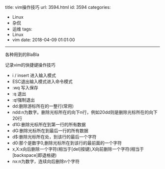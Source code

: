 title: vim操作技巧
url: 3594.html
id: 3594
categories:
  - Linux
  - 杂侃
  - 运维
tags:
  - Linux
  - vim
date: 2018-04-09 01:01:00
---
各种用到的BlaBla

记录vim的快捷键操作技巧
<!--more-->
- i / insert 进入输入模式
- ESC退出输入模式进入命令模式 
- :wq 写入保存
- :q 退出 
- :q!强制退出 
- dd:删除游标所在的一整行(常用) 
- ndd:n为数字。删除光标所在的向下n行，例如20dd则是删除光标所在的向下20行 
- d1G:删除光标所在到第一行的所有数据 
- dG:删除光标所在到最后一行的所有数据 
- d$:删除光标所在处，到该行的最后一个字符 
- d0:那个是数字0,删除光标所在到该行的最前面的一个字符 
- x,X:x向后删除一个字符(相当于\[del\]按键),X向前删除一个字符(相当于\[backspace\]即退格键) 
- nx:n为数字，连续向后删除n个字符